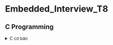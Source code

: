 # Embedded_Interview_T8
## C Programming
<details>
  <summary>C cơ bản</summary>
  
  ### Kiểu dữ liệu
  Các kiểu dữ liệu sử dụng thư viện `<stdint.h>`:

  |C type                |stdint.h type  |Bits  |Range                                                    |
  |:--------------------:|:-------------:|:----:|:-------------------------------------------------------:|
  |unsigned char         |uint8_t        |8     |0 to 255                                                 |
  |char                  |int8_t         |8     |-128 to 127                                              |
  |unsigned short        |uint16_t       |16    |0 to 65,535                                              |
  |short                 |int16_t        |16    |-32,768 to 32,767                                        |
  |unsigned int          |uint32_t       |32    |0 to 4,294,967,295                                       |
  |int                   |int32_t        |32    |-2,147,483,648 to 2,147,483,647                          |
  |unsigned long long    |uint64_t       |64    |0 to 18,446,744,073,709,551,615                          |
  |long long             |int64_t        |64    |-9,223,372,036,854,775,808 to 9,223,372,036,854,775,807  |

  Nếu gán cho biến một giá trị lớn hơn giới hạn kiểu dữ liệu của biến, chương trình sẽ báo lỗi.
  
  Ví dụ:
  ```c
  #include <stdio.h>
  #include <stdint.h>

  uint8_t var;

  int main()
  {
      var = 10;
  
      printf("Gia tri cua var: %d", var);
      return 0;
  }
  ```
  Output:
  
    Gia tri cua var: 10
    
  ***
  ### typedef
  `typedef` là một từ khóa dùng để định nghĩa lại tên của một kiểu dữ liệu, cung cấp cho kiểu dữ liệu có sẵn một tên mới nhằm thuận tiện cho việc viết code.

  Ví dụ:
  ```c
  #include <stdio.h>
  #include <stdint.h>
  
  typedef int number;
  
  int main(int argc, char const *argv[])
  {
      number var = 100;
  
      printf("Gia tri cua var: %d", var);
      return 0;
  }
  ```

  Output:
  
    Gia tri cua var: 100
    
  ***
  ### Câu điều kiện
  #### 1. if
  Cú pháp:
  ```c
  if(Điều kiện) {Khối lệnh}
  ```
  Câu lệnh `if` sẽ kiểm tra "Điều kiện", "Khối lệnh" chỉ được thực thi khi "Điều kiện" đúng.

  Ví dụ:
  ```c
  int i = 20;

  if (i > 10)
  {
      printf("i lon hon 10");
  }
  ```
  Output:

    i lon hon 10

  #### 2. if ... else
  Cú pháp:
  ```c
  if(Điều kiện) {Khối lệnh 1}
  else {Khối lệnh 2}
  ```
  "Điều kiện" đúng sẽ thực thi "Khối lệnh 1", sai sẽ thực thi "Khối lệnh 2".

  Ví dụ:
  ```c
  int i = 5;

  if (i > 10)
  {
      printf("i lon hon 10");
  }
  else
  {
      printf("i nho hon 10");
  }
  ```
  Output:

    i nho hon 10
    
  #### 3. else if
  Muốn kiểm tra nhiều điều kiện hơn có thể sử dụng cú pháp `else if`:
  ```c
  if(Điều kiện 1) {Khối lệnh 1}
  else if(Điều kiện 2) {Khối lệnh 2}
  else {Khối lệnh 3}
  ```
  Ví dụ:
  ```c
  int i = 10;

  if (i > 10)
  {
      printf("i lon hon 10");
  }
  else if (i == 10)
  {
      printf("i bang 10");
  }
  else
  {
      printf("i nho hon 10");
  }
  ```
  Output:

    i bang 10
    
  #### 4. switch case
  Cú pháp:
  ```c
  switch (expression)
  ​{
     case constant1:
       // statements
       break;
     case constant2:
       // statements
       break;
     default:
       // default statements
  }
  ```
  - `expression` sẽ được so sánh với các giá trị của các `case`.
  - Nếu giá trị của `case` khớp với `expression`, các khối lệnh tương ứng sau case đó sẽ được thực hiện cho tới khi gặp lệnh `break`.
  - Nếu không sử dụng `break` thì tất cả các case kể từ case khớp giá trị đều được thực hiện.
  - `default` sẽ được thực hiện nếu không có case nào khớp giá trị với `expression`.
  
  Ví dụ:
  ```c
  int i = 2;

  switch (i)
  {
  case 1:
      printf("case 1");
      break;
  
  case 2:
      printf("case 2");
      break;
      
  default:
      printf("default");
      break;
  }
  ```
  Output:
  
    case 2

  ***
  ### enum
  
  ***
  ### Vòng lặp
  
  #### 1. for
  
  #### 2. while
  
  #### 3. do while
  
  ***
</details>
